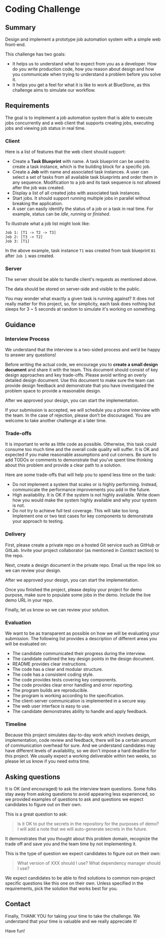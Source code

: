# Coding Challenge

## Summary

Design and implement a prototype job automation system with a simple web front-end.

This challenge has two goals:

- It helps us to understand what to expect from you as a developer. How do you write production code, how you reason about design and how you communicate when trying to understand a problem before you solve it.
- It helps you get a feel for what it is like to work at BlueStone, as this challenge aims to simulate our workflow.

## Requirements

The goal is to implement a job automation system that is able to execute jobs concurrently and a web client that supports creating jobs, executing jobs and viewing job status in real time.

### Client

Here is a list of features that the web client should support:

- Create a **Task Blueprint** with name. A task blueprint can be used to create a task instance, which is the building block for a specific job.
- Create a **Job** with name and associated task instances. A user can select a set of tasks from all available task blueprints and order them in any sequence. Modification to a job and its task sequence is not allowed after the job was created.
- Display a list of all created jobs with associated task instances.
- Start jobs. It should support running multiple jobs in parallel without breaking the application.
- A user can easily identify the status of a job or a task in real time. For example, status can be *idle*, *running* or *finished*.

To illustrate what a job list might look like:

```
Job 1: [T1 -> T2 -> T3]
Job 2: [T3 -> T2]
Job 3: [T1]
```

In the above example, task instance `T1` was created from task blueprint `B1` after `Job 1` was created.

### Server

The server should be able to handle client's requests as mentioned above. 

The data should be stored on server-side and visible to the public.

You may wonder what exactly a given task is running against? It does not really matter for this project, so, for simplicity, each task does nothing but sleeps for 3 ~ 5 seconds at random to simulate it's working on something.

## Guidance

### Interview Process

We understand that the interview is a two-sided process and we’d be happy to answer any questions!

Before writing the actual code, we encourage you to **create a small design document** and share it with the team. This document should consist of key design approaches and key trade-offs. Please avoid writing an overly detailed design document. Use this document to make sure the team can provide design feedback and demonstrate that you have investigated the problem space to provide a reasonable design.

After we approved your design, you can start the implementation.

If your submission is accepted, we will schedule you a phone interview with the team. In the case of rejection, please don’t be discouraged. You are welcome to take another challenge at a later time.

### Trade-offs

It is important to write as little code as possible. Otherwise, this task could consume too much time and the overall code quality will suffer. It is OK and expected if you make reasonable assumptions and cut corners. Be sure to add TODOs or comments to demonstrate that you’ve spent time thinking about this problem and provide a clear path to a solution.

Here are some trade-offs that will help you to spend less time on the task:

- Do not implement a system that scales or is highly performing. Instead, communicate the performance improvements you add in the future.
- High availability. It is OK if the system is not highly available. Write down how you would make the system highly available and why your system is not.
- Do not try to achieve full test coverage. This will take too long. Implement one or two test cases for key components to demonstrate your approach to testing.

### Delivery

First, please create a private repo on a hosted Git service such as GitHub or GitLab. Invite your project collaborator (as mentioned in *Contact* section) to the repo.

Next, create a design document in the private repo. Email us the repo link so we can review your design.

After we approved your design, you can start the implementation.

Once you finished the project, please deploy your project for demo purpose, make sure to populate some jobs in the demo. Include the live demo URL in your repo.

Finally, let us know so we can review your solution.

### Evaluation

We want to be as transparent as possible on how we will be evaluating your submission. The following list provides a description of different areas you will be evaluated on:

- The candidate communicated their progress during the interview.
- The candidate outlined the key design points in the design document.
- README provides clear instructions.
- The code has a clear and modular structure.
- The code has a consistent coding style.
- The code provides tests covering key components.
- The code provides clear error handling and error reporting.
- The program builds are reproducible.
- The program is working according to the specification.
- The client-server communication is implemented in a secure way.
- The web user interface is easy to use.
- The candidate demonstrates ability to handle and apply feedback.

### Timeline

Because this project simulates day-to-day work which involves design, implementation, code review and feedback, there will be a certain amount of communication overhead for sure. And we understand candidates may have different levels of availability, so we don't impose a hard deadline for this project. We usually expect a working deliverable within two weeks, so please let us know if you need extra time.

## Asking questions

It is OK (and encouraged) to ask the interview team questions. Some folks stay away from asking questions to avoid appearing less experienced, so we provided examples of questions to ask and questions we expect candidates to figure out on their own.

This is a great question to ask:

> Is it OK to put the secrets in the repository for the purposes of demo? I will add a note that we will auto-generate secrets in the future.

It demonstrates that you thought about this problem domain, recognize the trade off and save you and the team time by not implementing it.

This is the type of question we expect candidates to figure out on their own:

> What version of XXX should I use? What dependency manager should I use?

We expect candidates to be able to find solutions to common non-project specific questions like this one on their own. Unless specified in the requirements, pick the solution that works best for you.

## Contact

Finally, THANK YOU for taking your time to take the challenge. We understand that your time is valuable and we really appreciate it!

Have fun!
